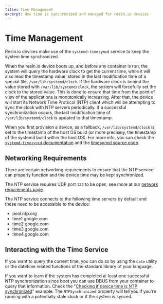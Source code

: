 ```yaml
---
title: Time Management
excerpt: How time is synchronized and managed for resin.io devices
---
```

# Time Management

Resin.io devices make use of the `systemd-timesyncd` service to keep the system time synchronized.

When the resin.io device boots up, and before any container is run, the system will query the hardware clock to get the current time, while it will also read the timestamp value, stored in the last modification time of a special file, `/var/lib/systemd/clock`. If the hardware clock is behind the value stored with `/var/lib/systemd/clock`, the system will forcefully set the clock to the stored value. This is done to ensure that time from the point of view of the applications is monotonically increasing. After that, the device will start its Network Time Protocol (NTP) client which will be attempting to sync the clock with NTP servers periodically. If a successful synchronization occurs, the last modification time of `/var/lib/systemd/clock` is updated to that timestamp.

When you first provision a device, as a fallback, `/var/lib/systemd/clock` is set to the timestamp of the host OS build (or more precisely, the timestamp of the systemd build within the host OS). For more info, you can check the [`systemd-timesyncd` documentation](https://www.freedesktop.org/software/systemd/man/systemd-timesyncd.service.html) and the [timesyncd source code](https://github.com/systemd/systemd/blob/master/src/timesync/timesyncd.c).

## Networking Requirements

There are certain networking requirements to ensure that the NTP service can properly function and the device time may be kept synchronized.

The NTP service requires UDP port `123` to be open, see more at our [network requirements page](/deployment/network/#network-requirements).

The NTP service connects to the following time servers by default and these need to be accessible to the device:

* pool.ntp.org
* time1.google.com
* time2.google.com
* time3.google.com
* time4.google.com

## Interacting with the Time Service

If you want to query the current time, you can do so by using the `date` utility or the datetime related functions of the standard library of your language.

If you want to learn if the system has completed at least one successful NTP synchronization since boot you can use DBUS from your container to query that information. Check the "[Checking if device time is NTP synchronized](/runtime/runtime/#checking-if-device-time-is-ntp-synchronized)" example. The `NTPSynchronized` property will tell you if you're running with a potentially stale clock or if the system is synced.
